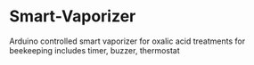 # Smart-Vaporizer
Arduino controlled smart vaporizer for oxalic acid treatments for beekeeping includes timer, buzzer, thermostat
